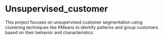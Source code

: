 # Unsupervised_customer
This project focuses on unsupervised customer segmentation using clustering techniques like KMeans to identify patterns and group customers based on their behavior and characteristics.
